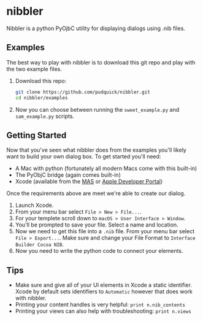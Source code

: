 # nibbler
Nibbler is a python PyOjbC utility for displaying dialogs using .nib files.

## Examples

The best way to play with nibbler is to download this git repo and play with the two example files.

1. Download this repo:

    ```bash
    git clone https://github.com/pudquick/nibbler.git
    cd nibbler/examples
    ```

1. Now you can choose between running the `sweet_example.py` and `sam_example.py` scripts.

## Getting Started

Now that you've seen what nibbler does from the examples you'll likely want to build your own dialog box. To get started you'll need:

* A Mac with python (fortunately all modern Macs come with this built-in)
* The PyObjC bridge (again comes built-in)
* Xcode (available from the [MAS](https://itunes.apple.com/us/app/xcode/id497799835?mt=12) or [Apple Developer Portal](https://developer.apple.com/xcode/downloads/))

Once the requirements above are meet we're able to create our dialog.

1. Launch Xcode.
1. From your menu bar select `File > New > File...`.
1. For your templete scroll down to `macOS > User Interface > Window`.
1. You'll be prompted to save your file. Select a name and location.
1. Now we need to get this file into a `.nib` file. From your menu bar select `File > Export...`. Make sure and change your File Format to `Interface Builder Cocoa NIB`. 
1. Now you need to write the python code to connect your elements.

## Tips

* Make sure and give all of your UI elements in Xcode a static identifier. Xcode by default sets identifiers to `Automatic` however that does work with nibbler.
* Printing your content handles is very helpful: `print n.nib_contents` 
* Printing your views can also help with troubleshooting: `print n.views`
